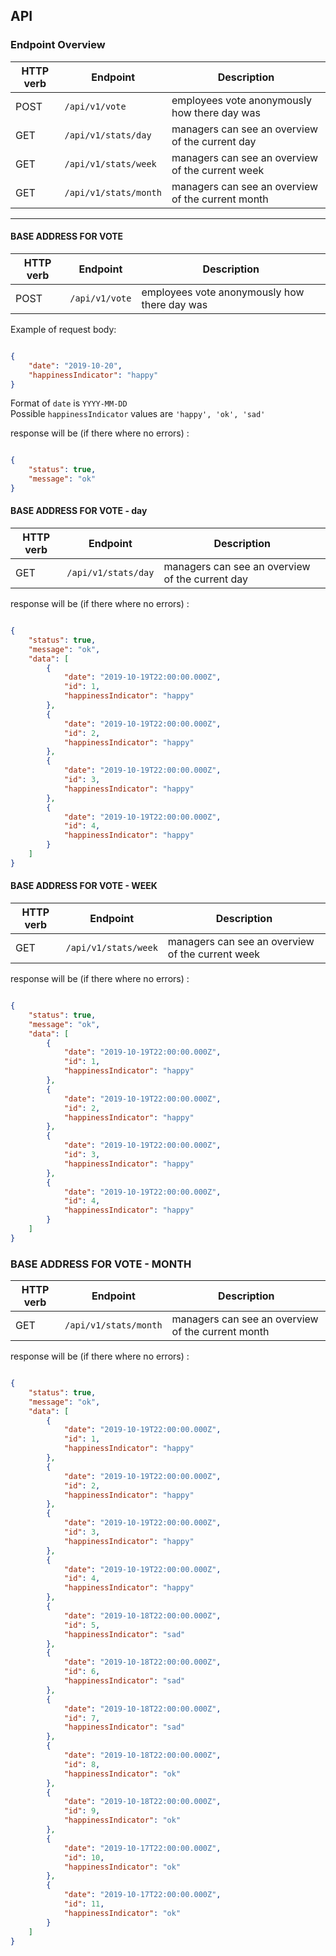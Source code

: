 ## API

### Endpoint Overview

HTTP verb | Endpoint                                        	| Description                          | 
----------|-----------------------------------------------------|---------------------------------------|
POST      |```/api/v1/vote```   	|  employees vote anonymously how there day was
GET      |```/api/v1/stats/day```   	|  managers can see an overview of the current day
GET      |```/api/v1/stats/week```   	|  managers can see an overview of the current week
GET      |```/api/v1/stats/month```   	|  managers can see an overview of the current month

___

#### BASE ADDRESS FOR VOTE

HTTP verb | Endpoint                                        	| Description                          | 
----------|-----------------------------------------------------|---------------------------------------|
POST      |```/api/v1/vote```   	|  employees vote anonymously how there day was

Example of request body:
```json

{
    "date": "2019-10-20",
    "happinessIndicator": "happy" 
}

```

Format of `date` is `YYYY-MM-DD` \
Possible `happinessIndicator` values are `'happy', 'ok', 'sad'`

response will be (if there where no errors) :
```json

{
    "status": true,
    "message": "ok"
}

```


#### BASE ADDRESS FOR VOTE - day

HTTP verb | Endpoint                                        	| Description                          | 
----------|-----------------------------------------------------|---------------------------------------|
GET      |```/api/v1/stats/day```   	|  managers can see an overview of the current day

response will be (if there where no errors) :
```json

{
    "status": true,
    "message": "ok",
    "data": [
        {
            "date": "2019-10-19T22:00:00.000Z",
            "id": 1,
            "happinessIndicator": "happy"
        },
        {
            "date": "2019-10-19T22:00:00.000Z",
            "id": 2,
            "happinessIndicator": "happy"
        },
        {
            "date": "2019-10-19T22:00:00.000Z",
            "id": 3,
            "happinessIndicator": "happy"
        },
        {
            "date": "2019-10-19T22:00:00.000Z",
            "id": 4,
            "happinessIndicator": "happy"
        }
    ]
}
```


#### BASE ADDRESS FOR VOTE - WEEK

HTTP verb | Endpoint                                        	| Description                          | 
----------|-----------------------------------------------------|---------------------------------------|
GET      |```/api/v1/stats/week```   	|  managers can see an overview of the current week

response will be (if there where no errors) :
```json

{
    "status": true,
    "message": "ok",
    "data": [
        {
            "date": "2019-10-19T22:00:00.000Z",
            "id": 1,
            "happinessIndicator": "happy"
        },
        {
            "date": "2019-10-19T22:00:00.000Z",
            "id": 2,
            "happinessIndicator": "happy"
        },
        {
            "date": "2019-10-19T22:00:00.000Z",
            "id": 3,
            "happinessIndicator": "happy"
        },
        {
            "date": "2019-10-19T22:00:00.000Z",
            "id": 4,
            "happinessIndicator": "happy"
        }
    ]
}

```


### BASE ADDRESS FOR VOTE - MONTH

HTTP verb | Endpoint                                        	| Description                          | 
----------|-----------------------------------------------------|---------------------------------------|
GET      |```/api/v1/stats/month```   	|  managers can see an overview of the current month

response will be (if there where no errors) :
```json

{
    "status": true,
    "message": "ok",
    "data": [
        {
            "date": "2019-10-19T22:00:00.000Z",
            "id": 1,
            "happinessIndicator": "happy"
        },
        {
            "date": "2019-10-19T22:00:00.000Z",
            "id": 2,
            "happinessIndicator": "happy"
        },
        {
            "date": "2019-10-19T22:00:00.000Z",
            "id": 3,
            "happinessIndicator": "happy"
        },
        {
            "date": "2019-10-19T22:00:00.000Z",
            "id": 4,
            "happinessIndicator": "happy"
        },
        {
            "date": "2019-10-18T22:00:00.000Z",
            "id": 5,
            "happinessIndicator": "sad"
        },
        {
            "date": "2019-10-18T22:00:00.000Z",
            "id": 6,
            "happinessIndicator": "sad"
        },
        {
            "date": "2019-10-18T22:00:00.000Z",
            "id": 7,
            "happinessIndicator": "sad"
        },
        {
            "date": "2019-10-18T22:00:00.000Z",
            "id": 8,
            "happinessIndicator": "ok"
        },
        {
            "date": "2019-10-18T22:00:00.000Z",
            "id": 9,
            "happinessIndicator": "ok"
        },
        {
            "date": "2019-10-17T22:00:00.000Z",
            "id": 10,
            "happinessIndicator": "ok"
        },
        {
            "date": "2019-10-17T22:00:00.000Z",
            "id": 11,
            "happinessIndicator": "ok"
        }
    ]
}

```
